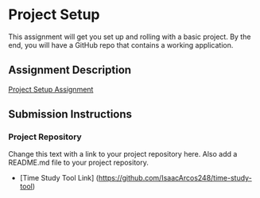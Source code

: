 # Project Setup
This assignment will get you set up and rolling with a basic project. By the end, you will have a GitHub repo that contains a working application.

## Assignment Description
[Project Setup Assignment](https://education.launchcode.org/liftoff/modules/assignments/project-setup)

## Submission Instructions

### Project Repository
Change this text with a link to your project repository here. Also add a README.md file to your project repository.
* [Time Study Tool Link] (https://github.com/IsaacArcos248/time-study-tool)